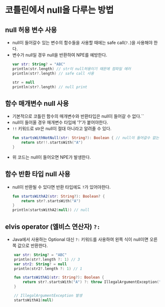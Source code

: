 # 코틀린에서 null을 다루는 방법

## null 허용 변수 사용
- null이 들어갈수 있는 변수의 함수들을 사용할 때에는 safe call(`?.`)을 사용해야 한다.
- 변수가 null일 경우 null을 반환하여 NPE를 예방한다.
    ```kotlin
    var str: String? = "ABC"
    println(str.length) // str이 null허용이기 때문에 컴파일 에러
    println(str?.length) // safe call 사용
    
    str = null
    println(str?.length) // null print
    ```

## 함수 매개변수 null 사용
- 기본적으로 코틀린 함수의 매개변수와 반환타입은 null이 들어갈 수 없다.``
- null이 들어올 경우 매개변수 타입에 '?'가 붙어야한다.
- `!!` 키워드로 str은 null이 절대 아니라고 알려줄 수 있다.
    ```kotlin
    fun startsWithNotNull(str: String?): Boolean { // null이 들어갈수 없는 반환 타입
        return str!!.startsWith("A")
    }
    ```
- 위 코드는 null이 들어오면 NPE가 발생한다.

## 함수 반환 타입 null 사용
- null이 반환될 수 있다면 반환 타입에도 `?`가 있어야한다.
    ```kotlin
    fun startsWithA2(str: String?): Boolean? {
        return str?.startsWith("A")
    }
    println(startsWithA2(null)) // null
    ```

## elvis operator (엘비스 연산자) `?:`
- Java에서 사용하는 Optional 대신 `?:` 키워드를 사용하여 왼쪽 식이 null이면 오른쪽 값으로 반환한다.
```kotlin
    var str: String? = "ABC"
    println(str?.length ?: 1) // 3 
    var str2: String? = null
    println(str2?.length ?: 1) // 1

    fun startsWithA1(str: String?): Boolean {
        return str?.startsWith("A") ?: throw IllegalArgumentException("null이 들어왔습니다")
    }

    // IllegalArgumentException 발생
    startsWithA1(null)

```

